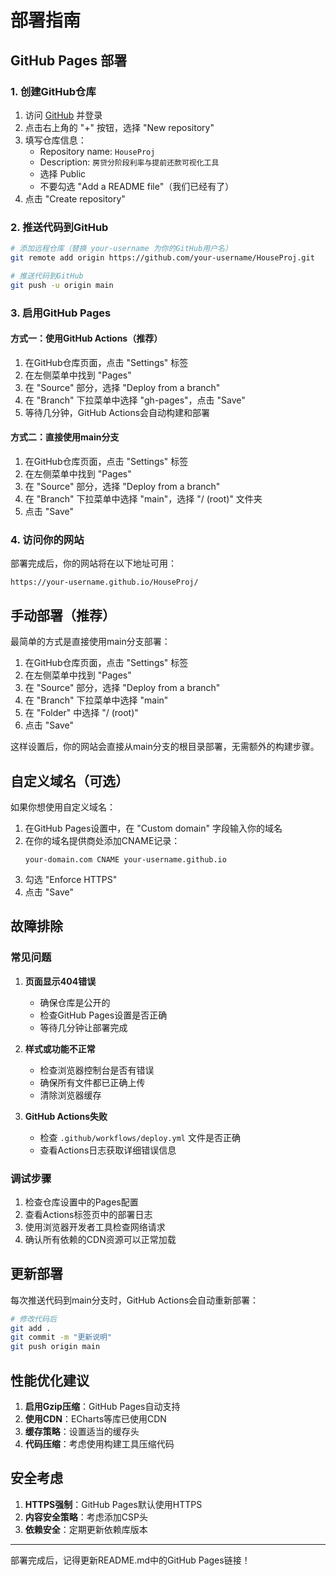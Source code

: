 # 部署指南

## GitHub Pages 部署

### 1. 创建GitHub仓库

1. 访问 [GitHub](https://github.com) 并登录
2. 点击右上角的 "+" 按钮，选择 "New repository"
3. 填写仓库信息：
   - Repository name: `HouseProj`
   - Description: `房贷分阶段利率与提前还款可视化工具`
   - 选择 Public
   - 不要勾选 "Add a README file"（我们已经有了）
4. 点击 "Create repository"

### 2. 推送代码到GitHub

```bash
# 添加远程仓库（替换 your-username 为你的GitHub用户名）
git remote add origin https://github.com/your-username/HouseProj.git

# 推送代码到GitHub
git push -u origin main
```

### 3. 启用GitHub Pages

#### 方式一：使用GitHub Actions（推荐）
1. 在GitHub仓库页面，点击 "Settings" 标签
2. 在左侧菜单中找到 "Pages"
3. 在 "Source" 部分，选择 "Deploy from a branch"
4. 在 "Branch" 下拉菜单中选择 "gh-pages"，点击 "Save"
5. 等待几分钟，GitHub Actions会自动构建和部署

#### 方式二：直接使用main分支
1. 在GitHub仓库页面，点击 "Settings" 标签
2. 在左侧菜单中找到 "Pages"
3. 在 "Source" 部分，选择 "Deploy from a branch"
4. 在 "Branch" 下拉菜单中选择 "main"，选择 "/ (root)" 文件夹
5. 点击 "Save"

### 4. 访问你的网站

部署完成后，你的网站将在以下地址可用：
```
https://your-username.github.io/HouseProj/
```

## 手动部署（推荐）

最简单的方式是直接使用main分支部署：

1. 在GitHub仓库页面，点击 "Settings" 标签
2. 在左侧菜单中找到 "Pages"
3. 在 "Source" 部分，选择 "Deploy from a branch"
4. 在 "Branch" 下拉菜单中选择 "main"
5. 在 "Folder" 中选择 "/ (root)"
6. 点击 "Save"

这样设置后，你的网站会直接从main分支的根目录部署，无需额外的构建步骤。

## 自定义域名（可选）

如果你想使用自定义域名：

1. 在GitHub Pages设置中，在 "Custom domain" 字段输入你的域名
2. 在你的域名提供商处添加CNAME记录：
   ```
   your-domain.com CNAME your-username.github.io
   ```
3. 勾选 "Enforce HTTPS"
4. 点击 "Save"

## 故障排除

### 常见问题

1. **页面显示404错误**
   - 确保仓库是公开的
   - 检查GitHub Pages设置是否正确
   - 等待几分钟让部署完成

2. **样式或功能不正常**
   - 检查浏览器控制台是否有错误
   - 确保所有文件都已正确上传
   - 清除浏览器缓存

3. **GitHub Actions失败**
   - 检查 `.github/workflows/deploy.yml` 文件是否正确
   - 查看Actions日志获取详细错误信息

### 调试步骤

1. 检查仓库设置中的Pages配置
2. 查看Actions标签页中的部署日志
3. 使用浏览器开发者工具检查网络请求
4. 确认所有依赖的CDN资源可以正常加载

## 更新部署

每次推送代码到main分支时，GitHub Actions会自动重新部署：

```bash
# 修改代码后
git add .
git commit -m "更新说明"
git push origin main
```

## 性能优化建议

1. **启用Gzip压缩**：GitHub Pages自动支持
2. **使用CDN**：ECharts等库已使用CDN
3. **缓存策略**：设置适当的缓存头
4. **代码压缩**：考虑使用构建工具压缩代码

## 安全考虑

1. **HTTPS强制**：GitHub Pages默认使用HTTPS
2. **内容安全策略**：考虑添加CSP头
3. **依赖安全**：定期更新依赖库版本

---

部署完成后，记得更新README.md中的GitHub Pages链接！
